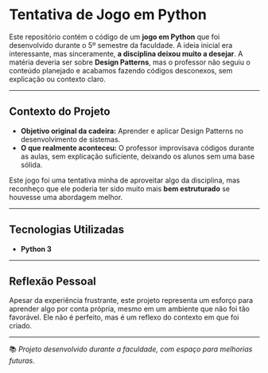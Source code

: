 # Tentativa de Jogo em Python

Este repositório contém o código de um **jogo em Python** que foi desenvolvido durante o 5º semestre da faculdade. A ideia inicial era interessante, mas sinceramente, **a disciplina deixou muito a desejar**. A matéria deveria ser sobre **Design Patterns**, mas o professor não seguiu o conteúdo planejado e acabamos fazendo códigos desconexos, sem explicação ou contexto claro.

---

## Contexto do Projeto

- **Objetivo original da cadeira:** Aprender e aplicar Design Patterns no desenvolvimento de sistemas.
- **O que realmente aconteceu:** O professor improvisava códigos durante as aulas, sem explicação suficiente, deixando os alunos sem uma base sólida.

Este jogo foi uma tentativa minha de aproveitar algo da disciplina, mas reconheço que ele poderia ter sido muito mais **bem estruturado** se houvesse uma abordagem melhor.

---

## Tecnologias Utilizadas

- **Python 3**

---

## Reflexão Pessoal

Apesar da experiência frustrante, este projeto representa um esforço para aprender algo por conta própria, mesmo em um ambiente que não foi tão favorável. Ele não é perfeito, mas é um reflexo do contexto em que foi criado.

---

📚 *Projeto desenvolvido durante a faculdade, com espaço para melhorias futuras.*
